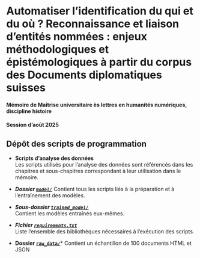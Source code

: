 # Automatiser l’identification du qui et du où ? Reconnaissance et liaison d’entités nommées : enjeux méthodologiques et épistémologiques à partir du corpus des Documents diplomatiques suisses
#### Mémoire de Maîtrise universitaire ès lettres en humanités numériques, discipline histoire
#### Session d’août 2025

## Dépôt des scripts de programmation
- **Scripts d’analyse des données**  
  Les scripts utilisés pour l’analyse des données sont référencés dans les chapitres et sous-chapitres correspondant à leur utilisation dans le mémoire.

- ***Dossier [`model/`](./model)***
  Contient tous les scripts liés à la préparation et à l’entraînement des modèles.

- ***Sous-dossier [`trained_model/`](./model/trained_model)***  
  Contient les modèles entraînés eux-mêmes.

- ***Fichier [`requirements.txt`](./requirements.txt)***  
  Liste l’ensemble des bibliothèques nécessaires à l’exécution des scripts.

- **Dossier [`raw_data/`](./raw_data)***
  Contient un échantillon de 100 documents HTML et JSON

